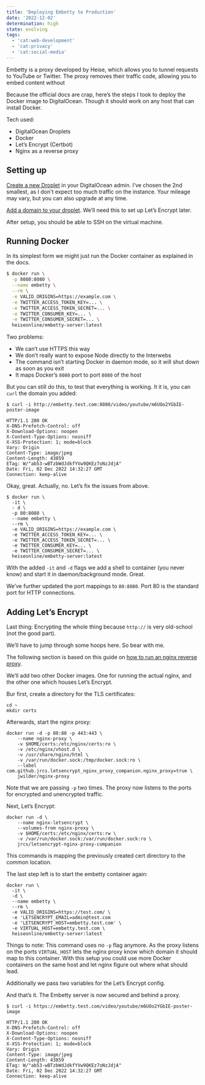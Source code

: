 ```yaml
---
title: 'Deploying Embetty to Production'
date: '2022-12-02'
determination: high
state: evolving
tags:
  - 'cat:web-development'
  - 'cat:privacy'
  - 'cat:social-media'
---
```


Embetty is a proxy developed by Heise, which allows you to tunnel requests to YouTube or Twitter. The proxy removes their traffic code, allowing you to embed content without

Because the official docs are crap, here’s the steps I took to deploy the Docker image to DigitalOcean. Though it should work on any host that can install Docker.

Tech used:

- DigitalOcean Droplets
- Docker
- Let’s Encrypt (Certbot)
- Nginx as a reverse proxy

## Setting up

[Create a new Droplet](https://cloud.digitialocean.com/droplets/new) in your DigitalOcean admin. I’ve chosen the 2nd smallest, as I don't expect too much traffic on the instance. Your mileage may vary, but you can also upgrade at any time.

[Add a domain to your droplet](https://docs.digitalocean.com/products/networking/dns/how-to/add-domains/). We’ll need this to set up Let’s Encrypt later.

After setup, you should be able to SSH on the virtual machine.

## Running Docker

In its simplest form we might just run the Docker container as explained in the docs.

```bash
$ docker run \
  -p 8080:8080 \
  --name embetty \
  --rm \
  -e VALID_ORIGINS=https://example.com \
  -e TWITTER_ACCESS_TOKEN_KEY=... \
  -e TWITTER_ACCESS_TOKEN_SECRET=... \
  -e TWITTER_CONSUMER_KEY=... \
  -e TWITTER_CONSUMER_SECRET=... \
  heiseonline/embetty-server:latest
```

Two problems:

- We can’t use HTTPS this way
- We don’t really want to expose Node directly to the Interwebs
- The command isn’t starting Docker in daemon mode, so it will shut down as soon as you exit
- It maps Docker’s `8080` port to port `8080` of the host

But you can still do this, to test that everything is working. It it is, you can `curl` the domain you added:

```
$ curl -i http://embetty.test.com:8080/video/youtube/m6UOo2YGbIE-poster-image

HTTP/1.1 200 OK
X-DNS-Prefetch-Control: off
X-Download-Options: noopen
X-Content-Type-Options: nosniff
X-XSS-Protection: 1; mode=block
Vary: Origin
Content-Type: image/jpeg
Content-Length: 43859
ETag: W/"ab53-wBTzbWdJdkfYVw9QKEz7oNzJdjA"
Date: Fri, 02 Dec 2022 14:32:27 GMT
Connection: keep-alive
```

Okay, great. Actually, no. Let’s fix the issues from above.


```
$ docker run \
  -it \
  - d \
  -p 80:8080 \
  --name embetty \
  --rm \
  -e VALID_ORIGINS=https://example.com \
  -e TWITTER_ACCESS_TOKEN_KEY=... \
  -e TWITTER_ACCESS_TOKEN_SECRET=... \
  -e TWITTER_CONSUMER_KEY=... \
  -e TWITTER_CONSUMER_SECRET=... \
  heiseonline/embetty-server:latest
```

With the added `-it` and `-d` flags we add a shell to container (you never know) and start it in daemon/background mode. Great.

We’ve further updated the port mappings to `80:8080`. Port 80 is the standard port for HTTP connections.

## Adding Let’s Encrypt

Last thing: Encrypting the whole thing because `http://` is very old-school (not the good part).

We’ll have to jump through some hoops here. So bear with me.

The following section is based on this guide on [how to run an nginx reverse proxy](https://cloud.google.com/community/tutorials/nginx-reverse-proxy-docker).

We’ll add two other Docker images. One for running the actual nginx, and the other one which houses Let’s Encrypt.

Bur first, create a directory for the TLS certificates:

```
cd ~
mkdir certs
```

Afterwards, start the nginx proxy:

```
docker run -d -p 80:80 -p 443:443 \
    --name nginx-proxy \
    -v $HOME/certs:/etc/nginx/certs:ro \
    -v /etc/nginx/vhost.d \
    -v /usr/share/nginx/html \
    -v /var/run/docker.sock:/tmp/docker.sock:ro \
    --label com.github.jrcs.letsencrypt_nginx_proxy_companion.nginx_proxy=true \
    jwilder/nginx-proxy
```

Note that we are passing `-p` two times. The proxy now listens to the ports for encrypted and unencrypted traffic.

Next, Let’s Encrypt:

```
docker run -d \
    --name nginx-letsencrypt \
    --volumes-from nginx-proxy \
    -v $HOME/certs:/etc/nginx/certs:rw \
    -v /var/run/docker.sock:/var/run/docker.sock:ro \
    jrcs/letsencrypt-nginx-proxy-companion
```

This commands is mapping the previously created cert directory to the common location.

The last step left is to start the embetty container again:

```
docker run \
  -it \
  -d \
  --name embetty \
  --rm \
  -e VALID_ORIGINS=https://test.com/ \
  -e 'LETSENCRYPT_EMAIL=admin@test.com
  -e 'LETSENCRYPT_HOST=embetty.test.com' \
  -e VIRTUAL_HOST=embetty.test.com \
  heiseonline/embetty-server:latest
```

Things to note: This command uses no `-p` flag anymore. As the proxy listens on the ports `VIRTUAL_HOST` lets the nginx proxy know which domain it should map to this container. With this setup you could use more Docker containers on the same host and let nginx figure out where what should lead.

Additionally we pass two variables for the Let’s Encrypt config.

And that’s it. The Embetty server is now secured and behind a proxy.

```
$ curl -i https://embetty.test.com/video/youtube/m6UOo2YGbIE-poster-image

HTTP/1.1 200 OK
X-DNS-Prefetch-Control: off
X-Download-Options: noopen
X-Content-Type-Options: nosniff
X-XSS-Protection: 1; mode=block
Vary: Origin
Content-Type: image/jpeg
Content-Length: 43859
ETag: W/"ab53-wBTzbWdJdkfYVw9QKEz7oNzJdjA"
Date: Fri, 02 Dec 2022 14:32:27 GMT
Connection: keep-alive
```
